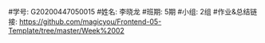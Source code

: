 #学号: G20200447050015
#姓名: 李晓龙
#班期: 5期
#小组: 2组
#作业&总结链接: https://github.com/magicyou/Frontend-05-Template/tree/master/Week%2002